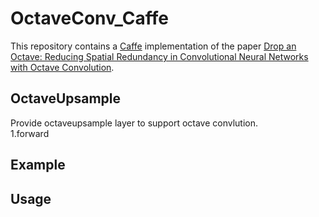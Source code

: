 # OctaveConv_Caffe
This repository contains a [Caffe](https://github.com/BVLC/caffe) implementation of the paper [Drop an Octave: Reducing Spatial Redundancy in Convolutional Neural Networks with Octave Convolution](https://arxiv.org/abs/1904.05049).  
## OctaveUpsample
Provide octaveupsample layer to support octave convlution.  
1.forward

## Example 
## Usage  
